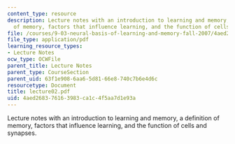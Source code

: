 ```yaml
---
content_type: resource
description: Lecture notes with an introduction to learning and memory, a definition
  of memory, factors that influence learning, and the function of cells and synapses.
file: /courses/9-03-neural-basis-of-learning-and-memory-fall-2007/4aed268376163983ca1c4f5aa7d1e93a_lecture02.pdf
file_type: application/pdf
learning_resource_types:
- Lecture Notes
ocw_type: OCWFile
parent_title: Lecture Notes
parent_type: CourseSection
parent_uid: 63f1e908-6aa6-5d81-66e8-740c7b6e4d6c
resourcetype: Document
title: lecture02.pdf
uid: 4aed2683-7616-3983-ca1c-4f5aa7d1e93a
---
```

Lecture notes with an introduction to learning and memory, a definition of memory, factors that influence learning, and the function of cells and synapses.

